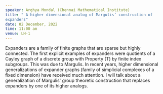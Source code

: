 ```yaml
---
speaker: Arghya Mondal (Chennai Mathematical Institute)
title: " A higher dimensional analog of Margulis’ construction of
expanders"
date: 02 December, 2022
time: 11:00 am
venue: LH-1
---
```


 Expanders are a family of finite graphs that are sparse but
highly connected. The first explicit examples of expanders were
quotients of a Cayley graph of a discrete group with Property (T) by
finite index subgroups. This was due to Margulis. In recent years,
higher dimensional generalizations of expander graphs (family of
simplicial complexes of a fixed dimension) have received much attention.
I will talk about a generalization of Margulis' group theoretic
construction that replaces expanders by one of its higher analogs.
